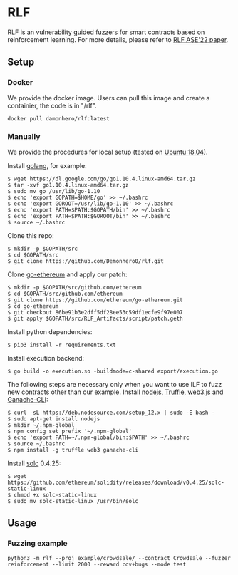 # RLF

RLF is an vulnerability guided fuzzers for smart contracts based on reinforcement learning. For more details, please refer to [RLF ASE'22 paper](https://github.com/Demonhero0/rlf/paper/rlf_ase22.pdf).

## Setup

### Docker

We provide the docker image. Users can pull this image and create a containier, the code is in "/rlf".
```
docker pull damonhero/rlf:latest
```



### Manually

We provide the procedures for local setup (tested on [Ubuntu 18.04](http://releases.ubuntu.com/18.04/)).

Install [golang](https://golang.org/), for example:
```
$ wget https://dl.google.com/go/go1.10.4.linux-amd64.tar.gz
$ tar -xvf go1.10.4.linux-amd64.tar.gz
$ sudo mv go /usr/lib/go-1.10
$ echo 'export GOPATH=$HOME/go' >> ~/.bashrc
$ echo 'export GOROOT=/usr/lib/go-1.10' >> ~/.bashrc
$ echo 'export PATH=$PATH:$GOPATH/bin' >> ~/.bashrc
$ echo 'export PATH=$PATH:$GOROOT/bin' >> ~/.bashrc
$ source ~/.bashrc
```

Clone this repo:
```
$ mkdir -p $GOPATH/src
$ cd $GOPATH/src
$ git clone https://github.com/Demonhero0/rlf.git
```

Clone [go-ethereum](https://geth.ethereum.org/) and apply our patch:
```
$ mkdir -p $GOPATH/src/github.com/ethereum
$ cd $GOPATH/src/github.com/ethereum
$ git clone https://github.com/ethereum/go-ethereum.git
$ cd go-ethereum
$ git checkout 86be91b3e2dff5df28ee53c59df1ecfe9f97e007
$ git apply $GOPATH/src/RLF_Artifacts/script/patch.geth
```

Install python dependencies:
```
$ pip3 install -r requirements.txt
```

Install execution backend:
```
$ go build -o execution.so -buildmode=c-shared export/execution.go
```

The following steps are necessary only when you want to use ILF to fuzz new contracts other than our example. Install [nodejs](https://nodejs.org/en/), [Truffle](https://www.trufflesuite.com/truffle), [web3.js](https://web3js.readthedocs.io/en/v1.2.4/) and [Ganache-CLI](https://github.com/trufflesuite/ganache-cli):
```
$ curl -sL https://deb.nodesource.com/setup_12.x | sudo -E bash -
$ sudo apt-get install nodejs
$ mkdir ~/.npm-global
$ npm config set prefix '~/.npm-global'
$ echo 'export PATH=~/.npm-global/bin:$PATH' >> ~/.bashrc
$ source ~/.bashrc
$ npm install -g truffle web3 ganache-cli
```

Install [solc](https://github.com/ethereum/solidity) 0.4.25:
```
$ wget https://github.com/ethereum/solidity/releases/download/v0.4.25/solc-static-linux
$ chmod +x solc-static-linux
$ sudo mv solc-static-linux /usr/bin/solc
```

## Usage

### Fuzzing example

```
python3 -m rlf --proj example/crowdsale/ --contract Crowdsale --fuzzer reinforcement --limit 2000 --reward cov+bugs --mode test
```
